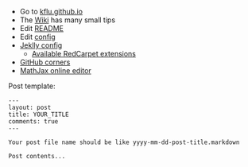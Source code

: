 - Go to [kflu.github.io](http://kflu.github.io/)
- The [Wiki](https://github.com/kflu/kflu.github.io/wiki) has many small tips
- Edit [README](https://github.com/kflu/kflu.github.io/edit/master/README.md)
- Edit [config](https://github.com/kflu/kflu.github.io/edit/master/_config.yml)
- [Jeklly config](http://jekyllrb.com/docs/configuration/)
  - [Available RedCarpet extensions](https://github.com/vmg/redcarpet/blob/v3.2.2/README.markdown#and-its-like-really-simple-to-use)
- [GitHub corners](https://github.com/tholman/github-corners)
- [MathJax online editor](http://arachnoid.com/latex/)
  

Post template:

    ---
    layout: post
    title: YOUR_TITLE
    comments: true
    ---
    
    Your post file name should be like yyyy-mm-dd-post-title.markdown
    
    Post contents...

